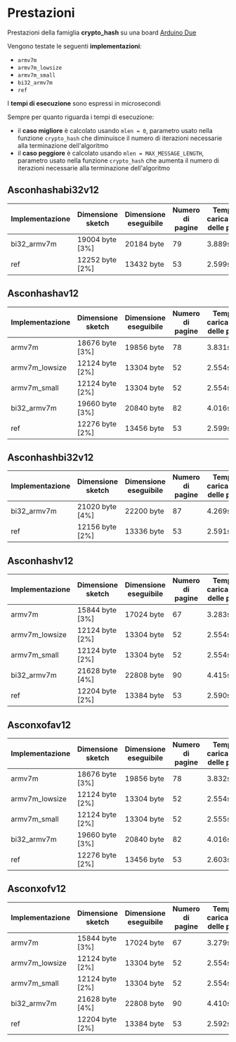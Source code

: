 # Prestazioni

Prestazioni della famiglia **crypto_hash** su una board [Arduino Due](https://docs.arduino.cc/hardware/due)

Vengono testate le seguenti **implementazioni**:
* `armv7m`
* `armv7m_lowsize`
* `armv7m_small`
* `bi32_armv7m`
* `ref`

I **tempi di esecuzione** sono espressi in microsecondi

Sempre per quanto riguarda i tempi di esecuzione:
* il **caso migliore** è calcolato usando `mlen = 0`, parametro usato nella funzione `crypto_hash` che diminuisce il numero di iterazioni necessarie alla terminazione dell'algoritmo
* il **caso peggiore** è calcolato usando `mlen = MAX_MESSAGE_LENGTH`, parametro usato nella funzione `crypto_hash`  che aumenta il numero di iterazioni necessarie alla terminazione dell'algoritmo

## Asconhashabi32v12

| Implementazione | Dimensione sketch | Dimensione eseguibile | Numero di pagine | Tempo di caricamento delle pagine | Tempo di esecuzione (migliore) | Tempo di esecuzione (peggiore) |
| --------------- | ----------------- | --------------------- | ---------------- | --------------------------------- | ------------------------------ | ------------------------------ |
| bi32_armv7m     | 19004 byte [3%]   | 20184 byte            | 79               | 3.889s                            | 51                             | 1309                           |
| ref             | 12252 byte [2%]   | 13432 byte            | 53               | 2.599s                            | 513                            | 11723                          |

## Asconhashav12

| Implementazione | Dimensione sketch | Dimensione eseguibile | Numero di pagine | Tempo di caricamento delle pagine | Tempo di esecuzione (migliore) | Tempo di esecuzione (peggiore) |
| --------------- | ----------------- | --------------------- | ---------------- | --------------------------------- | ------------------------------ | ------------------------------ |
| armv7m          | 18676 byte [3%]   | 19856 byte            | 78               | 3.831s                            | 69                             | 1883                           |
| armv7m_lowsize  | 12124 byte [2%]   | 13304 byte            | 52               | 2.554s                            | 56                             | 1561                           |
| armv7m_small    | 12124 byte [2%]   | 13304 byte            | 52               | 2.554s                            | 56                             | 1560                           |
| bi32_armv7m     | 19660 byte [3%]   | 20840 byte            | 82               | 4.016s                            | 56                             | 1494                           |
| ref             | 12276 byte [2%]   | 13456 byte            | 53               | 2.599s                            | 244                            | 5692                           |

## Asconhashbi32v12

| Implementazione | Dimensione sketch | Dimensione eseguibile | Numero di pagine | Tempo di caricamento delle pagine | Tempo di esecuzione (migliore) | Tempo di esecuzione (peggiore) |
| --------------- | ----------------- | --------------------- | ---------------- | --------------------------------- | ------------------------------ | ------------------------------ |
| bi32_armv7m     | 21020 byte [4%]   | 22200 byte            | 87               | 4.269s                            | 66                             | 1897                           |
| ref             | 12156 byte [2%]   | 13336 byte            | 53               | 2.591s                            | 638                            | 17145                          |

## Asconhashv12

| Implementazione | Dimensione sketch | Dimensione eseguibile | Numero di pagine | Tempo di caricamento delle pagine | Tempo di esecuzione (migliore) | Tempo di esecuzione (peggiore) |
| --------------- | ----------------- | --------------------- | ---------------- | --------------------------------- | ------------------------------ | ------------------------------ |
| armv7m          | 15844 byte [3%]   | 17024 byte            | 67               | 3.283s                            | 85                             | 2615                           |
| armv7m_lowsize  | 12124 byte [2%]   | 13304 byte            | 52               | 2.554s                            | 71                             | 2207                           |
| armv7m_small    | 12124 byte [2%]   | 13304 byte            | 52               | 2.554s                            | 71                             | 2207                           |
| bi32_armv7m     | 21628 byte [4%]   | 22808 byte            | 90               | 4.415s                            | 71                             | 2028                           |
| ref             | 12204 byte [2%]   | 13384 byte            | 53               | 2.590s                            | 300                            | 8148                           |

## Asconxofav12

| Implementazione | Dimensione sketch | Dimensione eseguibile | Numero di pagine | Tempo di caricamento delle pagine | Tempo di esecuzione (migliore) | Tempo di esecuzione (peggiore) |
| --------------- | ----------------- | --------------------- | ---------------- | --------------------------------- | ------------------------------ | ------------------------------ |
| armv7m          | 18676 byte [3%]   | 19856 byte            | 78               | 3.832s                            | 69                             | 1882                           |
| armv7m_lowsize  | 12124 byte [2%]   | 13304 byte            | 52               | 2.554s                            | 56                             | 1561                           |
| armv7m_small    | 12124 byte [2%]   | 13304 byte            | 52               | 2.555s                            | 56                             | 1560                           |
| bi32_armv7m     | 19660 byte [3%]   | 20840 byte            | 82               | 4.016s                            | 56                             | 1494                           |
| ref             | 12276 byte [2%]   | 13456 byte            | 53               | 2.603s                            | 243                            | 5725                           |

## Asconxofv12

| Implementazione | Dimensione sketch | Dimensione eseguibile | Numero di pagine | Tempo di caricamento delle pagine | Tempo di esecuzione (migliore) | Tempo di esecuzione (peggiore) |
| --------------- | ----------------- | --------------------- | ---------------- | --------------------------------- | ------------------------------ | ------------------------------ |
| armv7m          | 15844 byte [3%]   | 17024 byte            | 67               | 3.279s                            | 86                             | 2615                           |
| armv7m_lowsize  | 12124 byte [2%]   | 13304 byte            | 52               | 2.554s                            | 71                             | 2207                           |
| armv7m_small    | 12124 byte [2%]   | 13304 byte            | 52               | 2.554s                            | 71                             | 2207                           |
| bi32_armv7m     | 21628 byte [4%]   | 22808 byte            | 90               | 4.410s                            | 71                             | 2028                           |
| ref             | 12204 byte [2%]   | 13384 byte            | 53               | 2.592s                            | 299                            | 8163                           |
